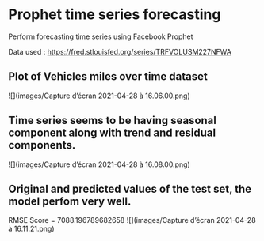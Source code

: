 # Prophet time series forecasting
Perform forecasting time series using Facebook Prophet 

Data used : https://fred.stlouisfed.org/series/TRFVOLUSM227NFWA


## Plot of Vehicles miles over time dataset
![](images/Capture d’écran 2021-04-28 à 16.06.00.png)

## Time series seems to be having seasonal component along with trend and residual components.
![](images/Capture d’écran 2021-04-28 à 16.08.00.png)

## Original and predicted values of the test set, the model perfom very well.
RMSE Score = 7088.196789682658
![](images/Capture d’écran 2021-04-28 à 16.11.21.png)

